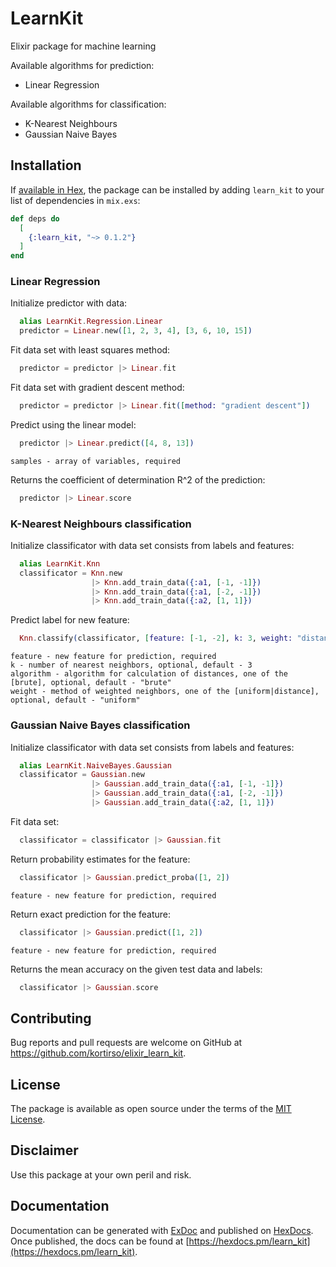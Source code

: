 # LearnKit

Elixir package for machine learning

Available algorithms for prediction:

- Linear Regression

Available algorithms for classification:

- K-Nearest Neighbours
- Gaussian Naive Bayes

## Installation

If [available in Hex](https://hex.pm/docs/publish), the package can be installed
by adding `learn_kit` to your list of dependencies in `mix.exs`:

```elixir
def deps do
  [
    {:learn_kit, "~> 0.1.2"}
  ]
end
```

### Linear Regression

Initialize predictor with data:

```elixir
  alias LearnKit.Regression.Linear
  predictor = Linear.new([1, 2, 3, 4], [3, 6, 10, 15])
```

Fit data set with least squares method:

```elixir
  predictor = predictor |> Linear.fit
```

Fit data set with gradient descent method:

```elixir
  predictor = predictor |> Linear.fit([method: "gradient descent"])
```

Predict using the linear model:

```elixir
  predictor |> Linear.predict([4, 8, 13])
```
    samples - array of variables, required

Returns the coefficient of determination R^2 of the prediction:

```elixir
  predictor |> Linear.score
```

### K-Nearest Neighbours classification

Initialize classificator with data set consists from labels and features:

```elixir
  alias LearnKit.Knn
  classificator = Knn.new
                  |> Knn.add_train_data({:a1, [-1, -1]})
                  |> Knn.add_train_data({:a1, [-2, -1]})
                  |> Knn.add_train_data({:a2, [1, 1]})
```

Predict label for new feature:

```elixir
  Knn.classify(classificator, [feature: [-1, -2], k: 3, weight: "distance"])
```
    feature - new feature for prediction, required
    k - number of nearest neighbors, optional, default - 3
    algorithm - algorithm for calculation of distances, one of the [brute], optional, default - "brute"
    weight - method of weighted neighbors, one of the [uniform|distance], optional, default - "uniform"

### Gaussian Naive Bayes classification

Initialize classificator with data set consists from labels and features:

```elixir
  alias LearnKit.NaiveBayes.Gaussian
  classificator = Gaussian.new
                  |> Gaussian.add_train_data({:a1, [-1, -1]})
                  |> Gaussian.add_train_data({:a1, [-2, -1]})
                  |> Gaussian.add_train_data({:a2, [1, 1]})
```

Fit data set:

```elixir
  classificator = classificator |> Gaussian.fit
```

Return probability estimates for the feature:

```elixir
  classificator |> Gaussian.predict_proba([1, 2])
```
    feature - new feature for prediction, required

Return exact prediction for the feature:

```elixir
  classificator |> Gaussian.predict([1, 2])
```
    feature - new feature for prediction, required

Returns the mean accuracy on the given test data and labels:

```elixir
  classificator |> Gaussian.score
```

## Contributing

Bug reports and pull requests are welcome on GitHub at https://github.com/kortirso/elixir_learn_kit.

## License

The package is available as open source under the terms of the [MIT License](http://opensource.org/licenses/MIT).

## Disclaimer

Use this package at your own peril and risk.

## Documentation

Documentation can be generated with [ExDoc](https://github.com/elixir-lang/ex_doc)
and published on [HexDocs](https://hexdocs.pm). Once published, the docs can
be found at [https://hexdocs.pm/learn_kit](https://hexdocs.pm/learn_kit).

